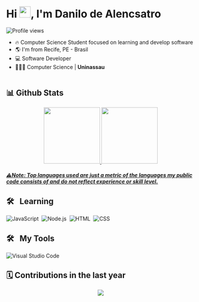 <h1 align="left">Hi <img src="https://raw.githubusercontent.com/kaueMarques/kaueMarques/master/hi.gif" width="30px">, I'm Danilo de Alencsatro</h1>
<p align="left"> <img src="https://komarev.com/ghpvc/?username=dancastrosouza&color=blue" alt="Profile views" /> </p>

- 🔥 Computer Science Student focused on learning and develop software
- 🌎 I'm from Recife, PE - Brasil
- 💻 Software Developer
- 👨🏽‍💻 Computer Science | **Uninassau** 
<br><br>

## 📊 Github Stats
<div align="center">
  <a href="https://github.com/dancastrosouza">
    <img height="150em" src="https://github-readme-stats.vercel.app/api?username=duribeiro&count_private=true&include_all_commits=true&show_icons=true&theme=dracula&hide_border=false&show_owner=true"/>
    <img height="150em" src="https://github-readme-stats.vercel.app/api/top-langs/?username=dancastrosouza&theme=dracula&hide_border=false&&layout=compact"/>
    <h5 align="left">⚠Note: Top languages used are just a metric of the languages my public code consists of and do not reflect experience or skill level.
  </a>
</div>

## 🛠 &nbsp; Learning 
![JavaScript](https://img.shields.io/badge/-JavaScript-05122A?style=flat&logo=javascript)&nbsp;
![Node.js](https://img.shields.io/badge/-Node.js-05122A?style=flat&logo=node.js)&nbsp;
![HTML](https://img.shields.io/badge/-HTML-05122A?style=flat&logo=HTML5)&nbsp;
![CSS](https://img.shields.io/badge/-CSS-05122A?style=flat&logo=CSS3&logoColor=1572B6)&nbsp;
      
## 
 ## 🛠 &nbsp; My Tools
![Visual Studio Code](https://img.shields.io/badge/-Visual%20Studio%20Code-05122A?style=flat&logo=visual-studio-code&logoColor=007ACC)&nbsp;
 ##       
        
<!--   🐍snake   -->
 ##  🗓️ Contributions in the last year 
 
<p align="center"> <img src="https://github.com/dancastrosouza/dancastrosouza/blob/output/github-contribution-grid-snake.svg"></p>
 
 #
 
